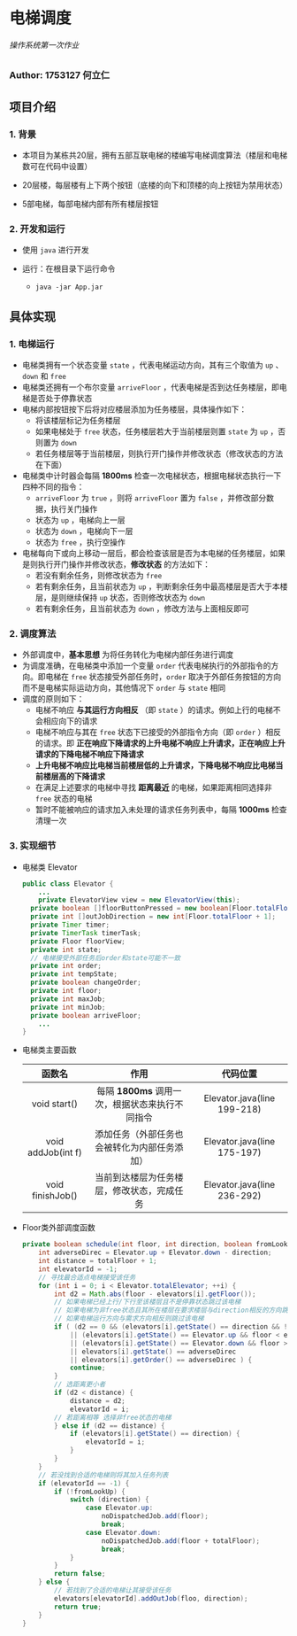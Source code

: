 # 电梯调度

###### 操作系统第一次作业

### Author: 1753127 何立仁



## 项目介绍

### 1. 背景

- 本项目为某栋共20层，拥有五部互联电梯的楼编写电梯调度算法（楼层和电梯数可在代码中设置）

- 20层楼，每层楼有上下两个按钮（底楼的向下和顶楼的向上按钮为禁用状态）
- 5部电梯，每部电梯内部有所有楼层按钮

### 2. 开发和运行

- 使用 `java` 进行开发

- 运行：在根目录下运行命令

  - ```shell
    java -jar App.jar
    ```
    
    

## 具体实现

### 1. 电梯运行

- 电梯类拥有一个状态变量 `state` ，代表电梯运动方向，其有三个取值为 `up` 、 `down` 和 `free` 
- 电梯类还拥有一个布尔变量 `arriveFloor` ，代表电梯是否到达任务楼层，即电梯是否处于停靠状态
- 电梯内部按钮按下后将对应楼层添加为任务楼层，具体操作如下：
  - 将该楼层标记为任务楼层
  - 如果电梯处于 `free` 状态，任务楼层若大于当前楼层则置 `state` 为 `up` ，否则置为 `down` 
  - 若任务楼层等于当前楼层，则执行开门操作并修改状态（修改状态的方法在下面）
- 电梯类中计时器会每隔 **1800ms** 检查一次电梯状态，根据电梯状态执行一下四种不同的指令：
  -  `arriveFloor` 为 `true` ，则将 `arriveFloor` 置为 `false` ，并修改部分数据，执行关门操作
  - 状态为 `up` ，电梯向上一层 
  - 状态为 `down` ，电梯向下一层
  - 状态为 `free` ，执行空操作
- 电梯每向下或向上移动一层后，都会检查该层是否为本电梯的任务楼层，如果是则执行开门操作并修改状态，**修改状态** 的方法如下：
  - 若没有剩余任务，则修改状态为 `free` 
  - 若有剩余任务，且当前状态为 `up` ，判断剩余任务中最高楼层是否大于本楼层，是则继续保持 `up` 状态，否则修改状态为 `down`
  - 若有剩余任务，且当前状态为 `down` ，修改方法与上面相反即可

### 2. 调度算法

- 外部调度中，**基本思想** 为将任务转化为电梯内部任务进行调度
- 为调度准确，在电梯类中添加一个变量 `order` 代表电梯执行的外部指令的方向。即电梯在 `free` 状态接受外部任务时，`order` 取决于外部任务按钮的方向而不是电梯实际运动方向，其他情况下 `order` 与 `state` 相同
- 调度的原则如下：
  - 电梯不响应 **与其运行方向相反** （即 `state` ）的请求。例如上行的电梯不会相应向下的请求
  - 电梯不响应与其在 `free` 状态下已接受的外部指令方向（即 `order` ）相反的请求。即 **正在响应下降请求的上升电梯不响应上升请求，正在响应上升请求的下降电梯不响应下降请求**
  - **上升电梯不响应比电梯当前楼层低的上升请求，下降电梯不响应比电梯当前楼层高的下降请求**
  - 在满足上述要求的电梯中寻找 **距离最近** 的电梯，如果距离相同选择非 `free` 状态的电梯
  - 暂时不能被响应的请求加入未处理的请求任务列表中，每隔 **1000ms** 检查清理一次

### 3. 实现细节

- 电梯类 Elevator

  ```java
  public class Elevator {
      ...
      private ElevatorView view = new ElevatorView(this);
  	private boolean []floorButtonPressed = new boolean[Floor.totalFloor + 1];
  	private int []outJobDirection = new int[Floor.totalFloor + 1];
  	private Timer timer;
  	private TimerTask timerTask;
  	private Floor floorView;
  	private int state;
  	// 电梯接受外部任务后order和state可能不一致
  	private int order;
  	private int tempState;
  	private boolean changeOrder;
  	private int floor;
  	private int maxJob;
  	private int minJob;
  	private boolean arriveFloor;
      ...
  }
  ```

- 电梯类主要函数

  |       函数名       |                       作用                       |          代码位置           |
  | :----------------: | :----------------------------------------------: | :-------------------------: |
  |    void start()    | 每隔 **1800ms** 调用一次，根据状态来执行不同指令 | Elevator.java(line 199-218) |
  | void addJob(int f) |   添加任务（外部任务也会被转化为内部任务添加）   | Elevator.java(line 175-197) |
  |  void finishJob()  |    当前到达楼层为任务楼层，修改状态，完成任务    | Elevator.java(line 236-292) |

- Floor类外部调度函数

  ```java
  private boolean schedule(int floor, int direction, boolean fromLookUp) {
      int adverseDirec = Elevator.up + Elevator.down - direction;
      int distance = totalFloor + 1;
      int elevatorId = -1;
      // 寻找最合适点电梯接受该任务
      for (int i = 0; i < Elevator.totalElevator; ++i) {
          int d2 = Math.abs(floor - elevators[i].getFloor());
          // 如果电梯已经上行/下行至该楼层且不是停靠状态跳过该电梯
          // 如果电梯为非free状态且其所在楼层在要求楼层与direction相反的方向跳过该电梯
          // 如果电梯运行方向与需求方向相反则跳过该电梯
          if ( (d2 == 0 && (elevators[i].getState() == direction && !elevators[i].isPause()))
              || (elevators[i].getState() == Elevator.up && floor < elevators[i].getFloor())
              || (elevators[i].getState() == Elevator.down && floor > elevators[i].getFloor())
              || elevators[i].getState() == adverseDirec
              || elevators[i].getOrder() == adverseDirec ) {
              continue;
          }
          // 选距离更小者
          if (d2 < distance) {
              distance = d2;
              elevatorId = i;
          // 若距离相等 选择非free状态的电梯
          } else if (d2 == distance) {
              if (elevators[i].getState() == direction) {
                  elevatorId = i;
              }
          }
      }
      // 若没找到合适的电梯则将其加入任务列表
      if (elevatorId == -1) {
          if (!fromLookUp) {
              switch (direction) {
                  case Elevator.up:
                      noDispatchedJob.add(floor);
                      break;
                  case Elevator.down:
                      noDispatchedJob.add(floor + totalFloor);
                      break;
              }
          }
          return false;
      } else {
          // 若找到了合适的电梯让其接受该任务
          elevators[elevatorId].addOutJob(floo, direction);
          return true;
      }
  }
  ```